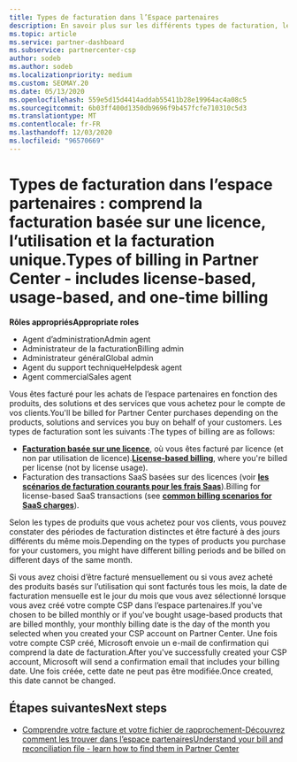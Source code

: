 ```yaml
---
title: Types de facturation dans l’Espace partenaires
description: En savoir plus sur les différents types de facturation, les périodes de facturation et les dates de facturation que vous pouvez voir dans l’espace partenaires.
ms.topic: article
ms.service: partner-dashboard
ms.subservice: partnercenter-csp
author: sodeb
ms.author: sodeb
ms.localizationpriority: medium
ms.custom: SEOMAY.20
ms.date: 05/13/2020
ms.openlocfilehash: 559e5d15d4414addab55411b28e19964ac4a08c5
ms.sourcegitcommit: 6b03ff400d1350db9696f9b457fcfe710310c5d3
ms.translationtype: MT
ms.contentlocale: fr-FR
ms.lasthandoff: 12/03/2020
ms.locfileid: "96570669"
---
```

# <a name="types-of-billing-in-partner-center---includes-license-based-usage-based-and-one-time-billing"></a><span data-ttu-id="7bd38-103">Types de facturation dans l’espace partenaires : comprend la facturation basée sur une licence, l’utilisation et la facturation unique.</span><span class="sxs-lookup"><span data-stu-id="7bd38-103">Types of billing in Partner Center - includes license-based, usage-based, and one-time billing</span></span>

<span data-ttu-id="7bd38-104">**Rôles appropriés**</span><span class="sxs-lookup"><span data-stu-id="7bd38-104">**Appropriate roles**</span></span>

- <span data-ttu-id="7bd38-105">Agent d’administration</span><span class="sxs-lookup"><span data-stu-id="7bd38-105">Admin agent</span></span>
- <span data-ttu-id="7bd38-106">Administrateur de la facturation</span><span class="sxs-lookup"><span data-stu-id="7bd38-106">Billing admin</span></span>
- <span data-ttu-id="7bd38-107">Administrateur général</span><span class="sxs-lookup"><span data-stu-id="7bd38-107">Global admin</span></span>
- <span data-ttu-id="7bd38-108">Agent du support technique</span><span class="sxs-lookup"><span data-stu-id="7bd38-108">Helpdesk agent</span></span>
- <span data-ttu-id="7bd38-109">Agent commercial</span><span class="sxs-lookup"><span data-stu-id="7bd38-109">Sales agent</span></span>

<span data-ttu-id="7bd38-110">Vous êtes facturé pour les achats de l’espace partenaires en fonction des produits, des solutions et des services que vous achetez pour le compte de vos clients.</span><span class="sxs-lookup"><span data-stu-id="7bd38-110">You'll be billed for Partner Center purchases depending on the products, solutions and services you buy on behalf of your customers.</span></span> <span data-ttu-id="7bd38-111">Les types de facturation sont les suivants :</span><span class="sxs-lookup"><span data-stu-id="7bd38-111">The types of billing are as follows:</span></span>

- <span data-ttu-id="7bd38-112">[**Facturation basée sur une licence**](license-based-billing.md), où vous êtes facturé par licence (et non par utilisation de licence).</span><span class="sxs-lookup"><span data-stu-id="7bd38-112">[**License-based billing**](license-based-billing.md), where you're billed per license (not by license usage).</span></span>
- <span data-ttu-id="7bd38-113">Facturation des transactions SaaS basées sur des licences (voir [**les scénarios de facturation courants pour les frais Saas**](common-billing-scenarios-saas.md)).</span><span class="sxs-lookup"><span data-stu-id="7bd38-113">Billing for license-based SaaS transactions (see [**common billing scenarios for SaaS charges**](common-billing-scenarios-saas.md)).</span></span>

<span data-ttu-id="7bd38-114">Selon les types de produits que vous achetez pour vos clients, vous pouvez constater des périodes de facturation distinctes et être facturé à des jours différents du même mois.</span><span class="sxs-lookup"><span data-stu-id="7bd38-114">Depending on the types of products you purchase for your customers, you might have different billing periods and be billed on different days of the same month.</span></span>

<span data-ttu-id="7bd38-115">Si vous avez choisi d’être facturé mensuellement ou si vous avez acheté des produits basés sur l’utilisation qui sont facturés tous les mois, la date de facturation mensuelle est le jour du mois que vous avez sélectionné lorsque vous avez créé votre compte CSP dans l’espace partenaires.</span><span class="sxs-lookup"><span data-stu-id="7bd38-115">If you've chosen to be billed monthly or if you've bought usage-based products that are billed monthly, your monthly billing date is the day of the month you selected when you created your CSP account on Partner Center.</span></span> <span data-ttu-id="7bd38-116">Une fois votre compte CSP créé, Microsoft envoie un e-mail de confirmation qui comprend la date de facturation.</span><span class="sxs-lookup"><span data-stu-id="7bd38-116">After you've successfully created your CSP account, Microsoft will send a confirmation email that includes your billing date.</span></span> <span data-ttu-id="7bd38-117">Une fois créée, cette date ne peut pas être modifiée.</span><span class="sxs-lookup"><span data-stu-id="7bd38-117">Once created, this date cannot be changed.</span></span>

## <a name="next-steps"></a><span data-ttu-id="7bd38-118">Étapes suivantes</span><span class="sxs-lookup"><span data-stu-id="7bd38-118">Next steps</span></span>

- [<span data-ttu-id="7bd38-119">Comprendre votre facture et votre fichier de rapprochement-Découvrez comment les trouver dans l’espace partenaires</span><span class="sxs-lookup"><span data-stu-id="7bd38-119">Understand your bill and reconciliation file - learn how to find them in Partner Center</span></span>](read-your-bill.md)